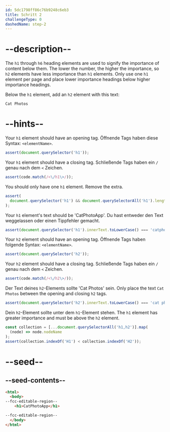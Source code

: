 ```yaml
---
id: 5dc1798ff86c76b9248c6eb3
title: Schritt 2
challengeType: 0
dashedName: step-2
---
```


# --description--

The `h1` through `h6` heading elements are used to signify the importance of content below them. The lower the number, the higher the importance, so `h2` elements have less importance than `h1` elements. Only use one `h1` element per page and place lower importance headings below higher importance headings.

Below the `h1` element, add an `h2` element with this text:

`Cat Photos`

# --hints--

Your `h1` element should have an opening tag. Öffnende Tags haben diese Syntax: `<elementName>`.

```js
assert(document.querySelector('h1'));
```

Your `h1` element should have a closing tag. Schließende Tags haben ein `/` genau nach dem `<` Zeichen.

```js
assert(code.match(/<\/h1\>/));
```

You should only have one `h1` element. Remove the extra.

```js
assert(
  document.querySelector('h1') && document.querySelectorAll('h1').length === 1
);
```

Your `h1` element's text should be 'CatPhotoApp'. Du hast entweder den Text weggelassen oder einen Tippfehler gemacht.

```js
assert(document.querySelector('h1').innerText.toLowerCase() === 'catphotoapp');
```

Your `h2` element should have an opening tag. Öffnende Tags haben folgende Syntax: `<elementName>`.

```js
assert(document.querySelector('h2'));
```

Your `h2` element should have a closing tag. Schließende Tags haben ein `/` genau nach dem `<` Zeichen.

```js
assert(code.match(/<\/h2\>/));
```

Der Text deines `h2`-Elements sollte 'Cat Photos' sein. Only place the text `Cat Photos` between the opening and closing `h2` tags.

```js
assert(document.querySelector('h2').innerText.toLowerCase() === 'cat photos');
```

Dein `h2`-Element sollte unter dem `h1`-Element stehen. The `h1` element has greater importance and must be above the `h2` element.

```js
const collection = [...document.querySelectorAll('h1,h2')].map(
  (node) => node.nodeName
);
assert(collection.indexOf('H1') < collection.indexOf('H2'));
```

# --seed--

## --seed-contents--

```html
<html>
  <body>
--fcc-editable-region--
    <h1>CatPhotoApp</h1>

--fcc-editable-region--
  </body>
</html>
```

